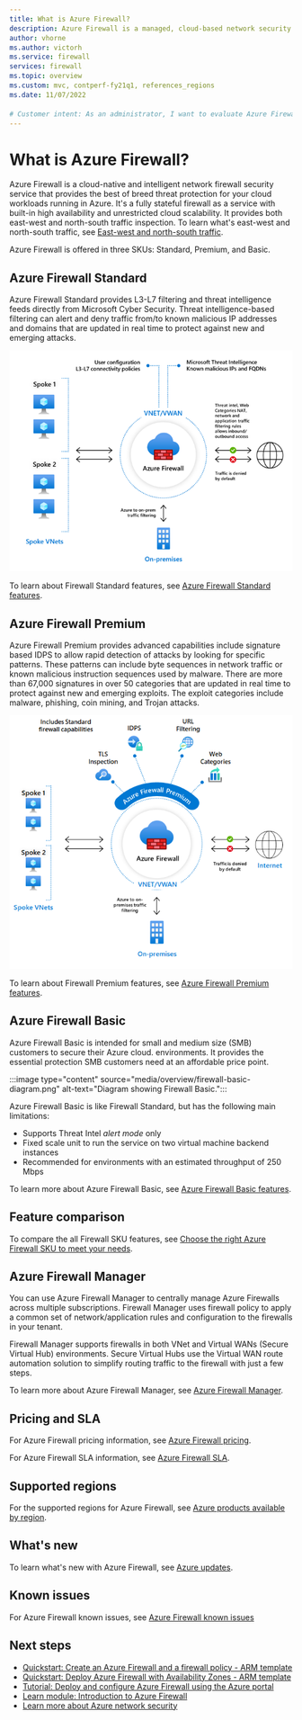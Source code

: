 ```yaml
---
title: What is Azure Firewall?
description: Azure Firewall is a managed, cloud-based network security service that protects your Azure Virtual Network resources.
author: vhorne
ms.author: victorh
ms.service: firewall
services: firewall
ms.topic: overview
ms.custom: mvc, contperf-fy21q1, references_regions
ms.date: 11/07/2022

# Customer intent: As an administrator, I want to evaluate Azure Firewall so I can determine if I want to use it.
---
```


# What is Azure Firewall?

Azure Firewall is a cloud-native and intelligent network firewall security service that provides the best of breed threat protection for your cloud workloads running in Azure. It's a fully stateful firewall as a service with built-in high availability and unrestricted cloud scalability. It provides both east-west and north-south traffic inspection. To learn what's east-west and north-south traffic, see [East-west and north-south traffic](/azure/architecture/framework/security/design-network-flow#east-west-and-north-south-traffic).

Azure Firewall is offered in three SKUs: Standard, Premium, and Basic.


## Azure Firewall Standard

   Azure Firewall Standard provides L3-L7 filtering and threat intelligence feeds directly from Microsoft Cyber Security. Threat intelligence-based filtering can alert and deny traffic from/to known malicious IP addresses and domains that are updated in real time to protect against new and emerging attacks.

   ![Firewall Standard overview](media/overview/firewall-standard.png)

To learn about Firewall Standard features, see [Azure Firewall Standard features](features.md).


## Azure Firewall Premium

   Azure Firewall Premium provides advanced capabilities include signature based IDPS to allow rapid detection of attacks by looking for specific patterns. These patterns can include byte sequences in network traffic or known malicious instruction sequences used by malware. There are more than 67,000 signatures in over 50 categories that are updated in real time to protect against new and emerging exploits. The exploit categories include malware, phishing, coin mining, and Trojan attacks.

   ![Firewall Premium overview](media/overview/firewall-premium.png)


To learn about Firewall Premium features, see [Azure Firewall Premium features](premium-features.md).

## Azure Firewall Basic

Azure Firewall Basic is intended for small and medium size (SMB) customers to secure their Azure cloud. 
environments. It provides the essential protection SMB customers need at an affordable price point.

:::image type="content" source="media/overview/firewall-basic-diagram.png" alt-text="Diagram showing Firewall Basic.":::

Azure Firewall Basic is like Firewall Standard, but has the following main limitations:

- Supports Threat Intel *alert mode* only
- Fixed scale unit to run the service on two virtual machine backend instances
- Recommended for environments with an estimated throughput of 250 Mbps

To learn more about Azure Firewall Basic, see [Azure Firewall Basic features](basic-features.md).

## Feature comparison

To compare the all Firewall SKU features, see [Choose the right Azure Firewall SKU to meet your needs](choose-firewall-sku.md).

## Azure Firewall Manager

You can use Azure Firewall Manager to centrally manage Azure Firewalls across multiple subscriptions. Firewall Manager uses firewall policy to apply a common set of network/application rules and configuration to the firewalls in your tenant.
 
Firewall Manager supports firewalls in both VNet and Virtual WANs (Secure Virtual Hub) environments. Secure Virtual Hubs use the Virtual WAN route automation solution to simplify routing traffic to the firewall with just a few steps.

To learn more about Azure Firewall Manager, see [Azure Firewall Manager](../firewall-manager/overview.md).

## Pricing and SLA

For Azure Firewall pricing information, see [Azure Firewall pricing](https://azure.microsoft.com/pricing/details/azure-firewall/).

For Azure Firewall SLA information, see [Azure Firewall SLA](https://azure.microsoft.com/support/legal/sla/azure-firewall/).

## Supported regions

For the supported regions for Azure Firewall, see [Azure products available by region](https://azure.microsoft.com/global-infrastructure/services/?products=azure-firewall).

## What's new

To learn what's new with Azure Firewall, see [Azure updates](https://azure.microsoft.com/updates/?category=networking&query=Azure%20Firewall).


## Known issues

For Azure Firewall known issues, see [Azure Firewall known issues](firewall-known-issues.md)

## Next steps

- [Quickstart: Create an Azure Firewall and a firewall policy - ARM template](../firewall-manager/quick-firewall-policy.md)
- [Quickstart: Deploy Azure Firewall with Availability Zones - ARM template](deploy-template.md)
- [Tutorial: Deploy and configure Azure Firewall using the Azure portal](tutorial-firewall-deploy-portal.md)
- [Learn module: Introduction to Azure Firewall](/training/modules/introduction-azure-firewall/)
- [Learn more about Azure network security](../networking/security/index.yml)
